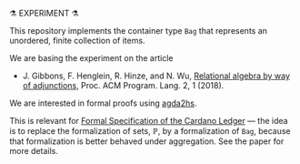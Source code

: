 ⚗️ EXPERIMENT ⚗️

This repository implements the container type `Bag`
that represents an unordered, finite collection of items.

We are basing the experiment on the article

  * J. Gibbons, F. Henglein, R. Hinze, and N. Wu,
    [Relational algebra by way of adjunctions](https://dl.acm.org/doi/10.1145/3236781),
    Proc. ACM Program. Lang. 2, 1 (2018).

We are interested in formal proofs using [agda2hs](https://github.com/agda/agda2hs).

This is relevant for [Formal Specification of the Cardano Ledger](https://github.com/IntersectMBO/formal-ledger-specifications)
— the idea is to replace the formalization of sets, ℙ,
by a formalization of `Bag`, because that formalization is better behaved under aggregation. See the paper for more details.
